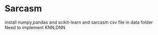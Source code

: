 # Sarcasm
install numpy,pandas and scikit-learn and sarcasm csv file in data folder
Need to implement KNN,DNN 

